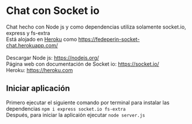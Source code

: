 # Chat con Socket io
Chat hecho con Node js y como dependencias utiliza solamente socket.io, express y fs-extra<br>
Está alojado en <a href="https://heroku.com" target="_blank">Heroku</a> como https://fedeperin-socket-chat.herokuapp.com/ <br><br>
Descargar Node js: https://nodejs.org/ <br>
Página web con documentación de Socket io: https://socket.io/ <br>
Heroku: https://heroku.com

## Iniciar aplicación
Primero ejecutar el siguiente comando por terminal para instalar las dependencias `npm i express socket.io fs-extra` <br>
Después, para iniciar la aplicaión ejecutar `node server.js`
